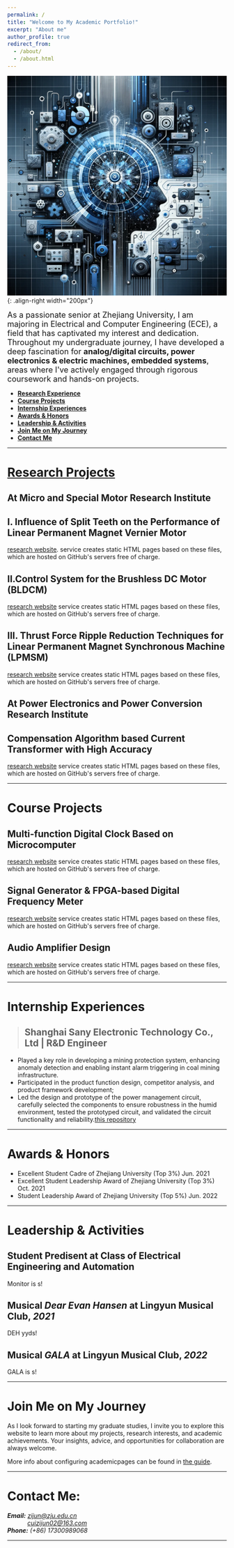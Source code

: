 ```yaml
---
permalink: /
title: "Welcome to My Academic Portfolio!"
excerpt: "About me"
author_profile: true
redirect_from: 
  - /about/
  - /about.html
---
```


![nuronmancer](/images/Brain.png){: .align-right width="200px"}

<font size = 4>As a passionate senior at Zhejiang University, I am majoring in Electrical and Computer Engineering (ECE), a field that has captivated my interest and dedication. Throughout my undergraduate journey, I have developed a deep fascination for <b>analog/digital circuits, power electronics & electric machines, embedded systems</b>, areas where I've actively engaged through rigorous coursework and hands-on projects.</font>

<!-- @import "[TOC]" {cmd="toc" depthFrom=1 depthTo=6 orderedList=false} -->
<!-- code_chunk_output -->
* [<b>Research Experience</b>](#research-projects)
* [<b>Course Projects</b>](#course-projects)
* [<b>Internship Experiences</b>](#internship-experiences)
* [<b>Awards & Honors</b>](#awards--honors)
* [<b>Leadership & Activities</b>](#leadership--activities)
* [<b>Join Me on My Journey</b>](#join-me-on-my-journey)
* [<b>Contact Me</b>](#contact-me)
<!-- code_chunk_output -->
  

- - -  

[Research Projects](https://zijuncui02.github.io/research%20projects/)
====

At Micro and Special Motor Research Institute
---

I. Influence of Split Teeth on the Performance of Linear Permanent Magnet Vernier Motor
---
[research website](https://zijuncui02.github.io/talks).
service creates static HTML pages based on these files, which are hosted on GitHub's servers free of charge.

 II.Control System for the Brushless DC Motor (BLDCM)
---
[research website](https://pages.github.com/) service creates static HTML pages based on these files, which are hosted on GitHub's servers free of charge.

 III. Thrust Force Ripple Reduction Techniques for Linear Permanent Magnet Synchronous Machine (LPMSM)
---
[research website](https://pages.github.com/) service creates static HTML pages based on these files, which are hosted on GitHub's servers free of charge.



At Power Electronics and Power Conversion Research Institute  
---  

Compensation Algorithm based Current Transformer with High Accuracy
---
[research website](https://pages.github.com/) service creates static HTML pages based on these files, which are hosted on GitHub's servers free of charge.

- - -  

Course Projects
===  

Multi-function Digital Clock Based on Microcomputer
---

[research website](https://pages.github.com/) service creates static HTML pages based on these files, which are hosted on GitHub's servers free of charge.


Signal Generator & FPGA-based Digital Frequency Meter
---  

[research website](https://pages.github.com/) service creates static HTML pages based on these files, which are hosted on GitHub's servers free of charge.


Audio Amplifier Design 
---  

[research website](https://pages.github.com/) service creates static HTML pages based on these files, which are hosted on GitHub's servers free of charge.

- - -

Internship Experiences
===  

 >Shanghai Sany Electronic Technology Co., Ltd | R&D Engineer
 >------
 - Played a key role in developing a mining protection system, enhancing anomaly detection and enabling instant alarm triggering in coal mining infrastructure. 
 - Participated in the product function design, competitor analysis, and product framework development;
 - Led the design and prototype of the power management circuit, carefully selected the components to ensure robustness in the humid environment, tested the prototyped circuit, and validated the circuit functionality and reliability.[this repository](https://github.com/academicpages/academicpages.github.io)  
 
- - -

Awards & Honors  
===
 - Excellent Student Cadre of Zhejiang University (Top 3%) Jun. 2021
 - Excellent Student Leadership Award of Zhejiang University (Top 3%) Oct. 2021
 - Student Leadership Award of Zhejiang University (Top 5%) Jun. 2022 

- - -   

Leadership & Activities
===  

Student Predisent at Class of Electrical Engineering and Automation
---
Monitor is s!

Musical *Dear Evan Hansen* at Lingyun Musical Club, *2021*
---
DEH yyds!

Musical *GALA* at Lingyun Musical Club, *2022*
---

GALA is s! 

- - -   

Join Me on My Journey
===  

As I look forward to starting my graduate studies, I invite you to explore this website to learn more about my projects, research interests, and academic achievements. Your insights, advice, and opportunities for collaboration are always welcome.

More info about configuring academicpages can be found in [the guide](https://academicpages.github.io/markdown/). 

- - -   

Contact Me:
===  

***Email:*** *[zijun@zju.edu.cn](mailto:zijun@zju.edu.cn/)*  
&emsp;&emsp;&emsp; *[cuizijun02@163.com](mailto:cuizijun02@163.com/)*  
***Phone:*** *(+86) 17300989068* 

- - - 
